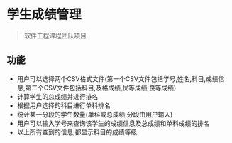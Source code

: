 # 学生成绩管理
> 软件工程课程团队项目
## 功能
- 用户可以选择两个CSV格式文件(第一个CSV文件包括学号,姓名,科目,成绩信息,第二个CSV文件包括科目,及格成绩,优等成绩,良等成绩)
- 计算学生的总成绩并进行排名
- 根据用户选择的科目进行单科排名
- 统计某一分段的学生数量(单科或总成绩,分段由用户输入)
- 用户可以输入学号来查询该学生的成绩信息及总成绩和单科成绩的排名
- 以上所有查到的信息,都显示科目的成绩等级

